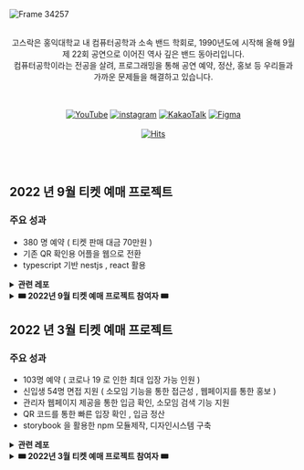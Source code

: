 ![Frame 34257](https://user-images.githubusercontent.com/55226431/184820234-2c79e73a-f602-421b-bd62-f32f60e9ec69.png)

<br/>

<div align="center">고스락은 홍익대학교 내 컴퓨터공학과 소속 밴드 학회로, 1990년도에 시작해 올해 9월 제 22회 공연으로 이어진 역사 깊은 밴드 동아리입니다.<br/>
컴퓨터공학이라는 전공을 살려, 프로그래밍을 통해 공연 예약, 정산, 홍보 등 우리들과 가까운 문제들을 해결하고 있습니다.</div>
<br/>
<br/>

<div align="center">


[![YouTube](https://img.shields.io/badge/YouTube-FF0000?style=flat-square&logo=YouTube&logoColor=white&link=https://www.youtube.com/channel/UCBjYErlHCG0vfcdDmaeOIxQ)](https://www.youtube.com/channel/UCBjYErlHCG0vfcdDmaeOIxQ)
[![instagram](https://img.shields.io/badge/instagram-E4405F?style=flat-square&logo=Instagram&logoColor=white&link=https://www.instagram.com/gosrock_archive/)](https://www.instagram.com/gosrock_archive/)
[![KakaoTalk](https://img.shields.io/badge/KakaoTalk-FFCD00?style=flat-square&logo=KakaoTalk&logoColor=white&link=https://pf.kakao.com/_QxeZBT)](https://pf.kakao.com/_QxeZBT)
[![Figma](https://img.shields.io/badge/Figma-F24E1E?style=flat-square&logo=Figma&logoColor=white&link=https://www.figma.com/file/J6HVLxWGuCFgAQUCdWBUsT/%EA%B3%A0%EC%8A%A4%EB%9D%BD-%ED%8B%B0%EC%BC%93%EC%98%88%EB%A7%A4?node-id=2026%3A6310)](https://www.figma.com/file/J6HVLxWGuCFgAQUCdWBUsT/%EA%B3%A0%EC%8A%A4%EB%9D%BD-%ED%8B%B0%EC%BC%93%EC%98%88%EB%A7%A4?node-id=2026%3A6310)
<br/><br/>
[![Hits](https://hits.seeyoufarm.com/api/count/incr/badge.svg?url=https%3A%2F%2Fgithub.com%2FGosrock&count_bg=%23BF94E4&title_bg=%231D1B1B&icon=&icon_color=%23E7E7E7&title=hits&edge_flat=false)](https://hits.seeyoufarm.com)
</div>

<br/><br/>


## 2022 년 9월 티켓 예매 프로젝트 

### 주요 성과

 - 380 명 예약 ( 티켓 판매 대금 70만원 )
 - 기존 QR 확인용 어플을 웹으로 전환
 - typescript 기반 nestjs , react 활용

<details >
  <summary><b>관련 레포</b></summary>
    <div >
      <ul>
        <li><a href="https://github.com/Gosrock/Ticket-Backend-22nd">백엔드</a></li>
        typescript , nestjs , postgres , redis ,socket.io ,slack , naver sms
        <li><a href="https://github.com/Gosrock/Ticket-Front-22nd">프론트</a></li>
        typescript , react , recoil , react-query ,socket.io ,storybook ,styled-component
        <li><a href="https://github.com/Gosrock/Ticket-Deploy-22nd">배포관련</a></li>
        docker , github action , aws ec2 , aws loadbalancer , nginx
        <li><a href="https://github.com/Gosrock/Ticket-Admin-22nd">어드민</a></li>
        javascript , react , socket.io , antd , redux
      </ul>
    </div>
</details>


<details>
<summary><b>🎟 2022년 9월 티켓 예매 프로젝트 참여자 🎟</b></summary>

<div class="22nd-developer">
  <details>
  <summary>📺 프론트 📺 </summary>
    <br/>
    <div class="21th-frontend-developer">
   <table>
    <tr align="center">
        <td><B>Leader • Front-end • UI/UX<B></td>
        <td><B>Front-end<B></td>
        <td><B>Front-end<B></td>
        <td><B>Front-end<B></td>
    </tr>
    <tr align="center">
        <td><B>한규진<B></td>
        <td><B>정상훈<B></td>
        <td><B>서예진<B></td>
        <td><B>김주안<B></td>
    </tr>
    <tr align="center">
        <td>
            <img src="https://github.com/9yujin.png?size=100">
            <br>
            <a href="https://github.com/9yujin"><I>9yujin</I></a>
        </td>
        <td>
            <img src="https://github.com/wjdtkdgns.png?size=100" width="100">
            <br>
            <a href="https://github.com/wjdtkdgns"><I>wjdtkdgns</I></a>
        </td>
        <td>
            <img src="https://github.com/Jordizzin.png?size=100">
            <br>
            <a href="https://github.com/Jordizzin"><I>Jordizzin</I></a>
        </td>
        <td>
            <img src="https://github.com/duan-3.png?size=100" width="100">
            <br>
            <a href="https://github.com/duan-3"><I>duan-3</I></a>
        </td>
    </tr>
    </table>
    </div>
  </details>

  <details>
  <summary>💼 백엔드 💼 </summary>

  <br/>
  <div class="21th-backend-developer">
   <table>
    <tr align="center">
        <td><B>Leader / Backend<B></td>
        <td><B>Backend<B></td>
        <td><B>Backend<B></td>
        <td><B>Backend<B></td>
        <td><B>Backend<B></td>
    </tr>
    <tr align="center">
        <td><B>이찬진<B></td>
        <td><B>김민준<B></td>
        <td><B>노경민<B></td>
        <td><B>김원진<B></td>
        <td><B>채승희<B></td>
    </tr>
    <tr align="center">
        <td>
            <img src="https://github.com/ImNM.png?size=100">
            <br>
            <a href="https://github.com/ImNM"><I>ImNM</I></a>
        </td>
        <td>
            <img src="https://github.com/sanbonai06.png?size=100">
            <br>
            <a href="https://github.com/sanbonai06"><I>sanbonai06</I></a>
        </td>
        <td>
            <img src="https://github.com/gengminy.png?size=100">
            <br>
            <a href="https://github.com/gengminy"><I>gengminy</I></a>
        </td>
        <td>
            <img src="https://github.com/kim-wonjin.png?size=100">
            <br>
            <a href="https://github.com/kim-wonjin"><I>kim-wonjin</I></a>
        </td>
        <td>
            <img src="https://github.com/chaeshee0908.png?size=100">
            <br>
            <a href="https://github.com/chaeshee0908"><I>chaeshee0908</I></a>
        </td>
    </tr>
      </table>
     </div>
     </details>

  <details>
  <summary>💼 관리자 어드민 💼</summary>

  <br/>
    <div class="21th-admin-developer">
     <table>
    <tr align="center">
        <td><B>Leader<B></td>
        <td><B>Admin<B></td>
        <td><B>Admin<B></td>
        <td><B>Admin<B></td>
    </tr>
    <tr align="center">
        <td><B>이찬진<B></td>
        <td><B>봉세환<B></td>
        <td><B>강나연<B></td>
        <td><B>이한비<B></td>
    </tr>
    <tr align="center">
        <td>
            <img src="https://github.com/ImNM.png?size=100">
            <br>
            <a href="https://github.com/ImNM"><I>ImNM</I></a>
        </td>
        <td>
            <img src="https://github.com/bongsh0112.png?size=100" width="100">
            <br>
            <a href="https://github.com/bongsh0112"><I>bongsh0112</I></a>
        </td>
        <td>
            <img src="https://github.com/kongnayeon.png?size=100">
            <br>
            <a href="https://github.com/kongnayeon"><I>kongnayeon</I></a>
        </td>
        <td>
            <img src="https://github.com/AlmondBreez3.png?size=100" width="100">
            <br>
            <a href="https://github.com/AlmondBreez3"><I>AlmondBreez3</I></a>
        </td>
       </tr>
     </table>
    </div>
  </details>

</details>


## 2022 년 3월 티켓 예매 프로젝트

### 주요 성과

 - 103명 예약 ( 코로나 19 로 인한 최대 입장 가능 인원 )
 - 신입생 54명 면접 지원 ( 소모임 기능을 통한 접근성 , 웹페이지를 통한 홍보 )
 - 관리자 웹페이지 제공을 통한 입금 확인, 소모임 검색 기능 지원
 - QR 코드를 통한 빠른 입장 확인 , 입금 정산
 - storybook 을 활용한 npm 모듈제작, 디자인시스템 구축
   
<details >
  <summary><b>관련 레포</b></summary>
    <div >
      <ul>
        <li><a href="https://github.com/Gosrock/Ticket-Backend-21st">백엔드</a></li>
        javascript , express , mongoDB ,socket.io
        <li><a href="https://github.com/Gosrock/Ticket-Front-21st">프론트</a></li>
        javascript , react , socket.io , redux 
        <li><a href="https://github.com/Gosrock/Ticket-Deploy-21st">배포관련</a></li>
        docker , github action , aws ec2 , aws loadbalancer , nginx
        <li><a href="https://github.com/Gosrock/Ticket-Storybook-21st">스토리북</a></li>
        javascript , react , storybook
        <li><a href="https://github.com/Gosrock/Ticket-Admin-21st">어드민</a></li>
        javascript , react , socket.io , antd , redux
      </ul>
    </div>
</details>

<details>
<summary><b>🎟 2022년 3월 티켓 예매 프로젝트 참여자 🎟</b></summary>

<div class="21th-developer">
  <details>
  <summary>📺 프론트 📺 </summary>
    <br/>
    <div class="21th-frontend-developer">
    <table>
      <tr align="center">
        <td><B>기획 / 총괄<B></td>
        <td><B>기획 / 디자인 / 프론트 팀장<B></td>
        <td><B>프론트<B></td>
        <td><B>프론트<B></td>
        <td><B>프론트<B></td>
      </tr>
      <tr align="center">
        <td><B>이찬진<B></td>
        <td><B>한규진<B></td>
        <td><B>김원진<B></td>
        <td><B>금예인<B></td>
         <td><B>김주안<B></td>
      </tr>
      <tr align="center">
        <td>
            <img src="https://github.com/ImNM.png?size=100">
            <br>
            <a href="https://github.com/ImNM"><I>ImNM</I></a>
        </td>
        <td>
            <img src="https://github.com/9yujin.png?size=100" width="100">
            <br>
            <a href="https://github.com/9yujin"><I>9yujin</I></a>
        </td>
        <td>
            <img src="https://github.com/kim-wonjin.png?size=100">
            <br>
            <a href="https://github.com/kim-wonjin"><I>ONE JIN</I></a>
        </td>
        <td>
            <img src="https://user-images.githubusercontent.com/55226431/154956011-14900fca-07c9-466d-b24d-f7d70bdee304.png" width="100">
            <br>
            <a href="https://github.com/yi219"><I>yi219</I></a>
        </td>
        <td>
            <img src="https://user-images.githubusercontent.com/55226431/155003118-c50bc0b6-2adf-4140-ab1c-d96af49b7ead.png" width="100">
            <br>
            <a href="https://github.com/duan-3"><I>duan-3</I></a>
        </td>
      </tr>
    </table>
    </div>
  </details>

  <details>
  <summary>💼 백엔드 💼 </summary>

  <br/>
  <div class="21th-backend-developer">
    <table>
        <tr align="center">
          <td><B>기획 / 총괄 / 백엔드 팀장<B></td>
          <td><B>백엔드<B></td>
          <td><B>백엔드<B></td>
          <td><B>백엔드<B></td>
          <td><B>백엔드<B></td>
        </tr>
        <tr align="center">
          <td><B>이찬진<B></td>
          <td><B>김민준<B></td>
          <td><B>노경민<B></td>
          <td><B>박준서<B></td>
          <td><B>채승희<B></td>
        </tr>
        <tr align="center">
          <td>
            <img src="https://github.com/ImNM.png?size=100">
            <br>
            <a href="https://github.com/ImNM"><I>ImNM</I></a>
          </td>
          <td>
            <img src="https://github.com/sanbonai06.png?size=100">
            <br>
            <a href="https://github.com/sanbonai06"><I>sanbonai06</I></a>
          </td>
          <td>
            <img src="https://github.com/gengminy.png?size=100">
            <br>
            <a href="https://github.com/gengminy"><I>gengminy</I></a>
          </td>
          <td>
            <img src="https://github.com/def30.png?size=100">
            <br>
            <a href="https://github.com/def30"><I>def30</I></a>
          </td>
          <td>
            <img src="https://github.com/chaeshee0908.png?size=100">
            <br>
            <a href="https://github.com/chaeshee0908"><I>chaeshee0908</I></a>
          </td>
        </tr>
      </table>
     </div>
     </details>

  <details>
  <summary>💼 관리자 어드민 💼</summary>

  <br/>
    <div class="21th-admin-developer">
      <table>
      <tr align="center">
          <td><B>기획 / 총괄<B></td>
          <td><B>어드민 팀장<B></td>
          <td><B>어드민<B></td>
      </tr>
      <tr align="center">
          <td><B>이찬진<B></td>
          <td><B>노재탁<B></td>
          <td><B>서예진<B></td>
      </tr>
      <tr align="center">
          <td>
              <img src="https://user-images.githubusercontent.com/76608338/155062594-f75e1755-9c2f-4d56-b360-65e85464c1de.png" width="100">
              <br>
              <a href="https://github.com/ImNM"><I>ImNM</I></a>
          </td>
          <td>
              <img src="https://user-images.githubusercontent.com/76608338/155061100-4604bae5-c5c9-4143-94e3-966249e71c04.png" width="100">
              <br>
              <a href="https://github.com/jaetak5053"><I>jaetak5053</I></a>
          </td>
          <td>
              <img src="https://user-images.githubusercontent.com/76608338/155061207-bf97c0e8-95c9-4cf8-8875-9f70238853ec.png" width="100">
              <br>
              <a href="https://github.com/Jordizzin"><I>Jordizzin</I></a>
          </td>
      </tr>
    </table>                                     
    </div>
  </details>

</details>




